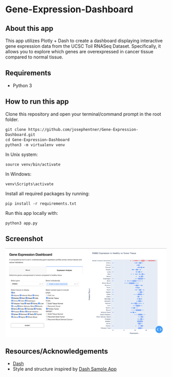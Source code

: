 # Gene-Expression-Dashboard

## About this app

This app utilizes Plotly + Dash to create a dashboard displaying interactive gene expression data from the UCSC Toil RNASeq Dataset. Specifically, it allows you to explore which genes are overexpressed in cancer tissue compared to normal tissue. 

## Requirements

* Python 3

## How to run this app

Clone this repository and open your terminal/command prompt in the root folder.

```
git clone https://github.com/josephentner/Gene-Expression-Dashboard.git
cd Gene-Expression-Dashboard
python3 -m virtualenv venv
```

In Unix system:
```
source venv/bin/activate
```

In Windows: 
```
venv\Scripts\activate
```

Install all required packages by running:
```
pip install -r requirements.txt
```

Run this app locally with:
```
python3 app.py
```

## Screenshot

![screenshot](img/screencap.png)

## Resources/Acknowledgements

* [Dash](https://dash.plot.ly/)
* Style and structure inspired by [Dash Sample App](https://github.com/plotly/dash-sample-apps/tree/main/apps/dash-clinical-analytics)
